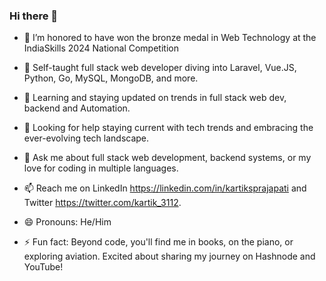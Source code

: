 ### Hi there 👋

- 🥉 I’m honored to have won the bronze medal in Web Technology at the IndiaSkills 2024 National Competition

- 🔭 Self-taught full stack web developer diving into Laravel, Vue.JS, Python, Go, MySQL, MongoDB, and more.

- 🌱 Learning and staying updated on trends in full stack web dev, backend and Automation.

- 🤔 Looking for help staying current with tech trends and embracing the ever-evolving tech landscape.

- 💬 Ask me about full stack web development, backend systems, or my love for coding in multiple languages.

- 📫 Reach me on LinkedIn https://linkedin.com/in/kartiksprajapati and Twitter https://twitter.com/kartik_3112.

- 😄 Pronouns: He/Him

- ⚡ Fun fact: Beyond code, you'll find me in books, on the piano, or exploring aviation. Excited about sharing my journey on Hashnode and YouTube!

<!--
**kartiksprajapati/kartiksprajapati** is a ✨ _special_ ✨ repository because its `README.md` (this file) appears on your GitHub profile.

Here are some ideas to get you started:

- 🔭 I’m currently working on ...
- 🌱 I’m currently learning ...
- 👯 I’m looking to collaborate on ...
- 🤔 I’m looking for help with ...
- 💬 Ask me about ...
- 📫 How to reach me: ...
- 😄 Pronouns: ...
- ⚡ Fun fact: ...
-->
